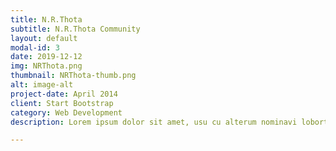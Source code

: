 ```yaml
---
title: N.R.Thota
subtitle: N.R.Thota Community
layout: default
modal-id: 3
date: 2019-12-12
img: NRThota.png
thumbnail: NRThota-thumb.png
alt: image-alt
project-date: April 2014
client: Start Bootstrap
category: Web Development
description: Lorem ipsum dolor sit amet, usu cu alterum nominavi lobortis. At duo novum diceret. Tantas apeirian vix et, usu sanctus postulant inciderint ut, populo diceret necessitatibus in vim. Cu eum dicam feugiat noluisse.

---
```

